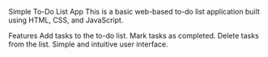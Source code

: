 Simple To-Do List App
This is a basic web-based to-do list application built using HTML, CSS, and JavaScript.


Features
Add tasks to the to-do list.
Mark tasks as completed.
Delete tasks from the list.
Simple and intuitive user interface.
